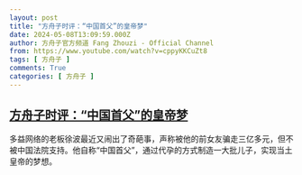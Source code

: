 ```yaml
---
layout: post
title: "方舟子时评：“中国首父”的皇帝梦"
date: 2024-05-08T13:09:59.000Z
author: 方舟子官方频道 Fang Zhouzi - Official Channel
from: https://www.youtube.com/watch?v=cppyKKCuZt8
tags: [ 方舟子 ]
comments: True
categories: [ 方舟子 ]
---
```

<!--1715173799000-->
[方舟子时评：“中国首父”的皇帝梦](https://www.youtube.com/watch?v=cppyKKCuZt8)
------

<div>
多益网络的老板徐波最近又闹出了奇葩事，声称被他的前女友骗走三亿多元，但不被中国法院支持。他自称“中国首父”，通过代孕的方式制造一大批儿子，实现当土皇帝的梦想。
</div>
